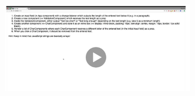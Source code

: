 ![alt text](https://raw.githubusercontent.com/sagar-acharya/react-complete-guide/04_module_assignment/public/images/assignment.png)